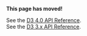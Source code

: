 **This page has moved!**

See the [D3 4.0 API Reference](https://github.com/d3/d3/blob/master/API.md#zooming-d3-zoom).
<br>See the [D3 3.x API Reference](https://github.com/d3/d3-3.x-api-reference/blob/master/Zoom-Behavior.md).
